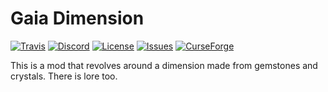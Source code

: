 # Gaia Dimension
[![Travis](https://img.shields.io/travis/Andromander/Gaia-Dimension.svg)](https://travis-ci.org/Andromander/Gaia-Dimension) 
[![Discord](https://img.shields.io/discord/404597598633328643.svg)](https://discord.gg/g7BBHB6)
[![License](https://img.shields.io/github/license/Andromander/Gaia-Dimension)](LICENSE)
[![Issues](https://img.shields.io/github/issues/Andromander/Gaia-Dimension)](https://github.com/Andromander/Gaia-Dimension/issues)
[![CurseForge](https://img.shields.io/badge/Project-on%20CurseForge-orange)](https://www.curseforge.com/minecraft/mc-mods/gaia-dimension)

This is a mod that revolves around a dimension made from gemstones and crystals. There is lore too.

